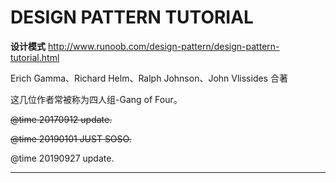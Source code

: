 # DESIGN PATTERN TUTORIAL
**设计模式**
http://www.runoob.com/design-pattern/design-pattern-tutorial.html

Erich Gamma、Richard Helm、Ralph Johnson、John Vlissides 合著

这几位作者常被称为四人组-Gang of Four。

~~@time 20170912 update.~~

~~@time 20190101 JUST SOSO.~~

@time 20190927 update.
________
